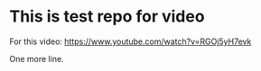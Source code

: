 # This is test repo for video

For this video: https://www.youtube.com/watch?v=RGOj5yH7evk

One more line.

